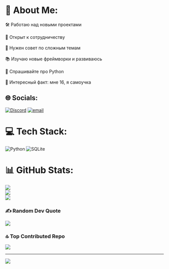 # 💫 About Me:
🛠 Работаю над новыми проектами<br><br>👥 Открыт к сотрудничеству<br><br>🤝 Нужен совет по сложным темам<br><br>📚 Изучаю новые фреймворки и развиваюсь<br><br>💬 Спрашивайте про Python<br><br>🌟 Интересный факт: мне 16, я самоучка


## 🌐 Socials:
[![Discord](https://img.shields.io/badge/Discord-%237289DA.svg?logo=discord&logoColor=white)](https://discord.gg/bruh16oldman) [![email](https://img.shields.io/badge/Email-D14836?logo=gmail&logoColor=white)](mailto:bogdanermak047@gmail.com) 

# 💻 Tech Stack:
![Python](https://img.shields.io/badge/python-3670A0?style=for-the-badge&logo=python&logoColor=ffdd54) ![SQLite](https://img.shields.io/badge/sqlite-%2307405e.svg?style=for-the-badge&logo=sqlite&logoColor=white)
# 📊 GitHub Stats:
![](https://github-readme-stats.vercel.app/api?username=Sivso&theme=merko&hide_border=false&include_all_commits=false&count_private=false)<br/>
![](https://nirzak-streak-stats.vercel.app/?user=Sivso&theme=merko&hide_border=false)<br/>
![](https://github-readme-stats.vercel.app/api/top-langs/?username=Sivso&theme=merko&hide_border=false&include_all_commits=false&count_private=false&layout=compact)

### ✍️ Random Dev Quote
![](https://quotes-github-readme.vercel.app/api?type=horizontal&theme=merko)

### 🔝 Top Contributed Repo
![](https://github-contributor-stats.vercel.app/api?username=Sivso&limit=5&theme=merko&combine_all_yearly_contributions=true)

---
[![](https://visitcount.itsvg.in/api?id=Sivso&icon=0&color=3)](https://visitcount.itsvg.in)

<!-- Proudly created with GPRM ( https://gprm.itsvg.in ) -->
